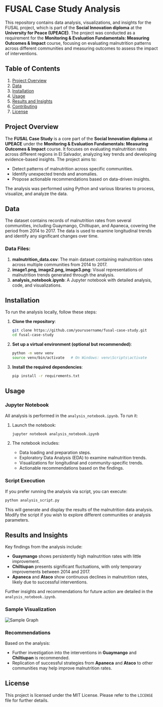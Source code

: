 # FUSAL Case Study Analysis

This repository contains data analysis, visualizations, and insights for the FUSAL project, which is part of the **Social Innovation diploma** at the **University for Peace (UPEACE)**. The project was conducted as a requirement for the **Monitoring & Evaluation Fundamentals: Measuring Outcomes & Impact** course, focusing on evaluating malnutrition patterns across different communities and measuring outcomes to assess the impact of interventions.

## Table of Contents
1. [Project Overview](#project-overview)
2. [Data](#data)
3. [Installation](#installation)
4. [Usage](#usage)
5. [Results and Insights](#results-and-insights)
6. [Contributing](#contributing)
7. [License](#license)

## Project Overview

The **FUSAL Case Study** is a core part of the **Social Innovation diploma** at **UPEACE** under the **Monitoring & Evaluation Fundamentals: Measuring Outcomes & Impact** course. It focuses on evaluating malnutrition rates across different regions in El Salvador, analyzing key trends and developing evidence-based insights. The project aims to:

- Detect patterns of malnutrition across specific communities.
- Identify unexpected trends and anomalies.
- Propose actionable recommendations based on data-driven insights.

The analysis was performed using Python and various libraries to process, visualize, and analyze the data.

## Data

The dataset contains records of malnutrition rates from several communities, including Guaymango, Chiltiupan, and Apaneca, covering the period from 2014 to 2017. The data is used to examine longitudinal trends and identify any significant changes over time.

### Data Files:
1. **malnutrition_data.csv**: The main dataset containing malnutrition rates across multiple communities from 2014 to 2017.
2. **image1.png, image2.png, image3.png**: Visual representations of malnutrition trends generated through the analysis.
3. **analysis_notebook.ipynb**: A Jupyter notebook with detailed analysis, code, and visualizations.

## Installation

To run the analysis locally, follow these steps:

1. **Clone the repository**:
   ```bash
   git clone https://github.com/yourusername/fusal-case-study.git
   cd fusal-case-study
   ```

2. **Set up a virtual environment (optional but recommended)**:
   ```bash
   python -m venv venv
   source venv/bin/activate   # On Windows: venv\Scripts\activate
   ```

3. **Install the required dependencies**:
   ```bash
   pip install -r requirements.txt
   ```

## Usage

### Jupyter Notebook
All analysis is performed in the `analysis_notebook.ipynb`. To run it:

1. Launch the notebook:
   ```bash
   jupyter notebook analysis_notebook.ipynb
   ```

2. The notebook includes:
   - Data loading and preparation steps.
   - Exploratory Data Analysis (EDA) to examine malnutrition trends.
   - Visualizations for longitudinal and community-specific trends.
   - Actionable recommendations based on the findings.

### Script Execution

If you prefer running the analysis via script, you can execute:
```bash
python analysis_script.py
```
This will generate and display the results of the malnutrition data analysis. Modify the script if you wish to explore different communities or analysis parameters.

## Results and Insights

Key findings from the analysis include:
- **Guaymango** shows persistently high malnutrition rates with little improvement.
- **Chiltiupan** presents significant fluctuations, with only temporary improvements between 2014 and 2017.
- **Apaneca** and **Ataco** show continuous declines in malnutrition rates, likely due to successful interventions.
  
Further insights and recommendations for future action are detailed in the `analysis_notebook.ipynb`.

### Sample Visualization
![Sample Graph](image1.png)

### Recommendations
Based on the analysis:
- Further investigation into the interventions in **Guaymango** and **Chiltiupan** is recommended.
- Replication of successful strategies from **Apaneca** and **Ataco** to other communities may help improve malnutrition rates.


## License

This project is licensed under the MIT License. Please refer to the `LICENSE` file for further details.
